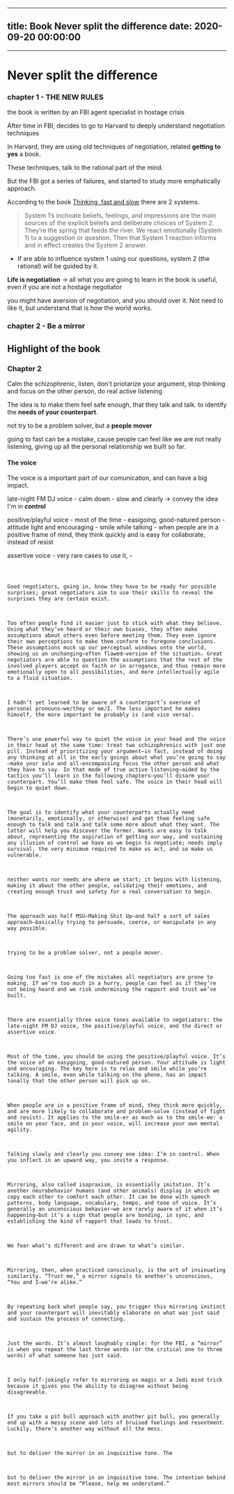 
---
title: Book Never split the difference
date: 2020-09-20 00:00:00
---
---
# Never split the difference
### chapter 1 - THE NEW RULES



the book is written by an FBI agent specialist in hostage crisis


After time in FBI, decides to go to Harvard to deeply understand negotiation techniques


In Harvard, they are using old techniques of negotiation, related **getting to yes** a book.


These techniques, talk to the rational part of the mind.


But the FBI got a series of failures, and started to study more emphatically approach.



According to the book [Thinking,  fast and slow](../thinking-fast-and-slow) there are 2 systems.
  > System 1’s inchoate beliefs, feelings, and impressions are the main sources of the explicit beliefs and deliberate choices of System 2. They’re the spring that feeds the river. We react emotionally (System 1) to a suggestion or question. 
  > Then that System 1 reaction informs and in effect creates the System 2 answer.
  - If are able to influence system 1 using our questions, system 2 (the rational) will be guided by it. 




**Life is negotiation** -> all what you are going to learn in the book is useful, even if you are not a hostage negotiator




you might have aversion of negotiation, and you should over it. Not need to like it, but understand that is how the world works.

### chapter 2 - Be a mirror



## Highlight of the book

### Chapter 2



Calm the schizophrenic, listen, don't priotarize your argument, stop thinking and focus on the other person, do real active listening


The idea is to make them feel safe enough, that they talk and talk. to identify the **needs of your counterpart**.


not try to be a problem solver, but a **people mover**


going to fast can be a mistake, cause people can feel like we are not really listening, giving up all the personal relationship we built so far.

#### The voice


The voice is a important part of our comunication, and can have a big impact.



late-night FM DJ voice
	- calm down
	- slow and clearly -> convey the idea I'm in **control**


positive/playful voice
	- most of the time
	- easigoing, good-natured person
	- attitude light and encouraging
	- smile while talking
	- when people are in a positive frame of mind, they think quickly and is easy for collaborate, instead of resist


assertive voice
	- very rare cases to use it,
	- 




```



Good negotiators, going in, know they have to be ready for possible surprises; great negotiators aim to use their skills to reveal the surprises they are certain exist.



Too often people find it easier just to stick with what they believe. Using what they’ve heard or their own biases, they often make assumptions about others even before meeting them. They even ignore their own perceptions to make them conform to foregone conclusions. These assumptions muck up our perceptual windows onto the world, showing us an unchanging—often flawed—version of the situation. Great negotiators are able to question the assumptions that the rest of the involved players accept on faith or in arrogance, and thus remain more emotionally open to all possibilities, and more intellectually agile to a fluid situation.



I hadn’t yet learned to be aware of a counterpart’s overuse of personal pronouns—we/they or me/I. The less important he makes himself, the more important he probably is (and vice versa).



There’s one powerful way to quiet the voice in your head and the voice in their head at the same time: treat two schizophrenics with just one pill. Instead of prioritizing your argument—in fact, instead of doing any thinking at all in the early goings about what you’re going to say—make your sole and all-encompassing focus the other person and what they have to say. In that mode of true active listening—aided by the tactics you’ll learn in the following chapters—you’ll disarm your counterpart. You’ll make them feel safe. The voice in their head will begin to quiet down.



The goal is to identify what your counterparts actually need (monetarily, emotionally, or otherwise) and get them feeling safe enough to talk and talk and talk some more about what they want. The latter will help you discover the former. Wants are easy to talk about, representing the aspiration of getting our way, and sustaining any illusion of control we have as we begin to negotiate; needs imply survival, the very minimum required to make us act, and so make us vulnerable.



neither wants nor needs are where we start; it begins with listening, making it about the other people, validating their emotions, and creating enough trust and safety for a real conversation to begin.



The approach was half MSU—Making Shit Up—and half a sort of sales approach—basically trying to persuade, coerce, or manipulate in any way possible.



trying to be a problem solver, not a people mover.



Going too fast is one of the mistakes all negotiators are prone to making. If we’re too much in a hurry, people can feel as if they’re not being heard and we risk undermining the rapport and trust we’ve built.



There are essentially three voice tones available to negotiators: the late-night FM DJ voice, the positive/playful voice, and the direct or assertive voice.



Most of the time, you should be using the positive/playful voice. It’s the voice of an easygoing, good-natured person. Your attitude is light and encouraging. The key here is to relax and smile while you’re talking. A smile, even while talking on the phone, has an impact tonally that the other person will pick up on.



When people are in a positive frame of mind, they think more quickly, and are more likely to collaborate and problem-solve (instead of fight and resist). It applies to the smile-er as much as to the smile-ee: a smile on your face, and in your voice, will increase your own mental agility.



Talking slowly and clearly you convey one idea: I’m in control. When you inflect in an upward way, you invite a response.



Mirroring, also called isopraxism, is essentially imitation. It’s another neurobehavior humans (and other animals) display in which we copy each other to comfort each other. It can be done with speech patterns, body language, vocabulary, tempo, and tone of voice. It’s generally an unconscious behavior—we are rarely aware of it when it’s happening—but it’s a sign that people are bonding, in sync, and establishing the kind of rapport that leads to trust.



We fear what’s different and are drawn to what’s similar.



Mirroring, then, when practiced consciously, is the art of insinuating similarity. “Trust me,” a mirror signals to another’s unconscious, “You and I—we’re alike.”



By repeating back what people say, you trigger this mirroring instinct and your counterpart will inevitably elaborate on what was just said and sustain the process of connecting.



Just the words. It’s almost laughably simple: for the FBI, a “mirror” is when you repeat the last three words (or the critical one to three words) of what someone has just said.



I only half-jokingly refer to mirroring as magic or a Jedi mind trick because it gives you the ability to disagree without being disagreeable.



If you take a pit bull approach with another pit bull, you generally end up with a messy scene and lots of bruised feelings and resentment. Luckily, there’s another way without all the mess.



but to deliver the mirror in an inquisitive tone. The



but to deliver the mirror in an inquisitive tone. The intention behind most mirrors should be “Please, help me understand.”

```